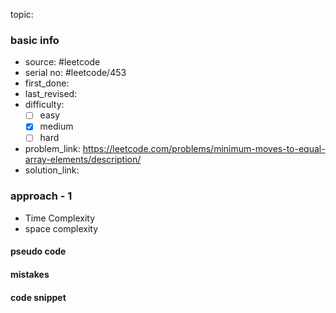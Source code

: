 topic:

### basic info
- source: #leetcode 
- serial no: #leetcode/453
- first_done:
- last_revised:
- difficulty:
	- [ ] easy
	- [x] medium
	- [ ] hard
- problem_link: https://leetcode.com/problems/minimum-moves-to-equal-array-elements/description/
- solution_link:

### approach - 1
- Time Complexity
- space complexity

#### pseudo code

#### mistakes

#### code snippet
```python

```
